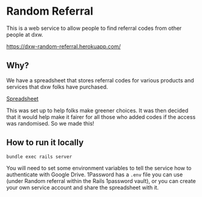 # Random Referral

This is a web service to allow people to find referral codes from other people
at dxw.

https://dxw-random-referral.herokuapp.com/

## Why?

We have a spreadsheet that stores referral codes for various products and
services that dxw folks have purchased.

[Spreadsheet](https://docs.google.com/spreadsheets/d/1fAIEUS1w8wiTfyzrdODdFknuAZdPTrmgc5imZ0ZvNtk/edit?usp=sharing)

This was set up to help folks make greener choices. It was then decided that it
would help make it fairer for all those who added codes if the access was
randomised. So we made this!

## How to run it locally

```
bundle exec rails server
```

You will need to set some environment variables to tell the service how to
authenticate with Google Drive. 1Password has a `.env` file you can use
(under Random referral within the Rails 1password vault), or you can create
your own service account and share the spreadsheet with it.
